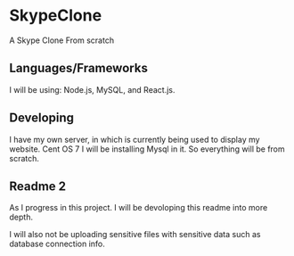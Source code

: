 # SkypeClone
A Skype Clone From scratch

## Languages/Frameworks
I will be using:
Node.js, MySQL, and React.js.

## Developing
I have my own server, in which is currently being used to display my website.
Cent OS 7
I will be installing Mysql in it. 
So everything will be from scratch.

## Readme 2
As I progress in this project. I will be devoloping this readme into more depth. 

I will also not be uploading sensitive files with sensitive data such as database connection info. 


